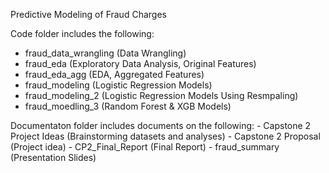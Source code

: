 Predictive Modeling of Fraud Charges

Code folder includes the following:
  - fraud_data_wrangling (Data Wrangling) 
  - fraud_eda (Exploratory Data Analysis, Original Features)
  - fraud_eda_agg (EDA, Aggregated Features) 
  - fraud_modeling (Logistic Regression Models) 
  - fraud_modeling_2 (Logistic Regression Models Using Resmpaling)
  - fraud_moedling_3 (Random Forest & XGB Models)
  
Documentaton folder includes documents on the following:
    - Capstone 2 Project Ideas (Brainstorming datasets and analyses)
    - Capstone 2 Proposal (Project idea)
    - CP2_Final_Report (Final Report)
    - fraud_summary (Presentation Slides)

